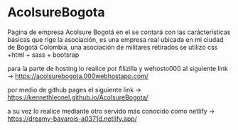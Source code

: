 # AcolsureBogota
Pagina de empresa Acolsure Bogotá
en el se contará con las carácterísticas básicas que rige la asociación, es una empresa real ubicada en mi ciudad de Bogotá Colombia, una asociación de militares retirados
se utilizo css +html + sass + bootsrap

para la parte de hosting lo realice por filizilla y wehosto000 al siguiente link -> https://acolsurebogota.000webhostapp.com/

por medio de github pages el siguiente link -> https://kennethleonel.github.io/AcolsureBogota/

a su vez lo realice mediante otro servido más conocido como netlify -> https://dreamy-bavarois-a0371d.netlify.app/


